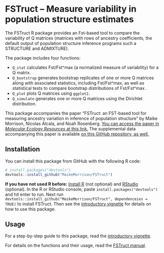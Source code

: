 
<!-- README.md is generated from README.Rmd. Please edit that file -->

# FSTruct – Measure variability in population structure estimates

<!-- badges: start -->
<!-- badges: end -->

The FSTruct R package provides an Fst-based tool to compare the
variability of Q matrices (matrices with rows of ancestry coefficients,
the default output of population structure inference programs such a
STRUCTURE and ADMIXTURE).

The package includes four functions:

-   `Q_stat` calculates Fst/Fst^max (a normalized measure of
    variability) for a Q matrix.
-   `Q_bootstrap` generates bootstrap replicates of one or more Q
    matrices along with associated statistics, including Fst/Fst^max, as
    well as statistical tests to compare bootstrap distributions of
    Fst/Fst^max .
-   `Q_plot` plots Q matrices using `ggplot2`.
-   `Q_simulate` generates one or more Q matrices using the Dirichlet
    distribution.

This package accompanies the paper “FSTruct: an FST-based tool for
measuring ancestry variation in inference of population structure” by
Maike Morrison, Nicolas Alcala, and Noah Rosenberg. [You can access the
paper in *Molecular Ecology Resources* at this
link.](https://doi.org/10.1111/1755-0998.13647) The supplemental data
accompanying this paper is available [on this GitHub repository, as
well.](https://github.com/MaikeMorrison/FSTruct/tree/master/Supplemental%20Data%20to%20Morrison%20et%20al.%202022)

## Installation

<!-- You can install the released version of FSTruct from [CRAN](https://CRAN.R-project.org) with: -->
<!-- ``` r -->
<!-- install.packages("FSTruct") -->
<!-- ``` -->

You can install this package from GitHub with the following R code:

``` r
# install.packages("devtools")
devtools::install_github("MaikeMorrison/FSTruct")
```

**If you have not used R before:** [Install
R](https://www.r-project.org/) (not optional) and
[RStudio](https://www.rstudio.com/products/rstudio/) (optional). In the
R or RStudio console, paste `install.packages("devtools")` and hit enter
to run. Next run
`devtools::install_github("MaikeMorrison/FSTruct", dependenceies = TRUE)`
to install FSTruct. Then see the [introductory
vignette](https://maikemorrison.com/files/fstruct-intro) for details on
how to use this package.

## Usage

For a step-by-step guide to this package, read the [introductory
vignette](https://maikemorrison.com/files/fstruct-intro).

For details on the functions and their usage, read the [FSTruct
manual](https://maikemorrison.com/files/fstruct-manual.pdf).

<!-- ## Example -->
<!-- This is a basic example which shows you how to solve a common problem: -->
<!-- ```{r example} -->
<!-- library(fstruct) -->
<!-- ## basic example code -->
<!-- ``` -->
<!-- What is special about using `README.Rmd` instead of just `README.md`? You can include R chunks like so: -->
<!-- ```{r cars} -->
<!-- summary(cars) -->
<!-- ``` -->
<!-- You'll still need to render `README.Rmd` regularly, to keep `README.md` up-to-date. `devtools::build_readme()` is handy for this. You could also use GitHub Actions to re-render `README.Rmd` every time you push. An example workflow can be found here: <https://github.com/r-lib/actions/tree/master/examples>. -->
<!-- You can also embed plots, for example: -->
<!-- ```{r pressure, echo = FALSE} -->
<!-- plot(pressure) -->
<!-- ``` -->
<!-- In that case, don't forget to commit and push the resulting figure files, so they display on GitHub and CRAN. -->
